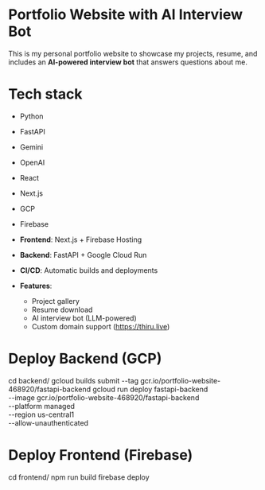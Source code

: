 # Portfolio Website with AI Interview Bot

This is my personal portfolio website  to showcase my projects, resume, and includes an **AI-powered interview bot** that answers questions about me. 
# Tech stack
- Python
- FastAPI
- Gemini
- OpenAI
- React
- Next.js
- GCP
- Firebase

- **Frontend**: Next.js + Firebase Hosting  
- **Backend**: FastAPI + Google Cloud Run  
- **CI/CD**: Automatic builds and deployments  
- **Features**:
  - Project gallery
  - Resume download
  - AI interview bot (LLM-powered)
  - Custom domain support (https://thiru.live)

# Deploy Backend (GCP)
cd backend/
gcloud builds submit --tag gcr.io/portfolio-website-468920/fastapi-backend
gcloud run deploy fastapi-backend \
  --image gcr.io/portfolio-website-468920/fastapi-backend \
  --platform managed \
  --region us-central1 \
  --allow-unauthenticated

# Deploy Frontend (Firebase)
cd frontend/
npm run build
firebase deploy
